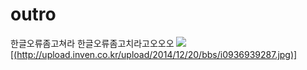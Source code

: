# outro
한글오류좀고쳐라
한글오류좀고치라고오오오
![](http://upload.inven.co.kr/upload/2014/12/20/bbs/i0936939287.jpg)
[[(http://upload.inven.co.kr/upload/2014/12/20/bbs/i0936939287.jpg)]](https://www.youtube.com/watch?v=_yMhLkf5nzM)
